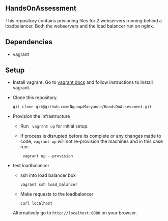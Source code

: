 ## HandsOnAssessment
This repository contains privioning files for 2 webservers running behind a loadbalancer. Both the webservers and the load balancer run on nginx.
## Dependencies
- vagrant
## Setup
- Install vagrant.
 Go to [vagrant docs](https://www.vagrantup.com/docs/) and follow instructions to install vagrant.
- Clone this repository.

    `git clone git@github.com:NgangaMaryanne/HandsOnAssessment.git`
    
- Provision the infrastructure
    - Run ` vagrant up` for initial setup.
    - If process is disrupted before its complete or any changes made to code, `vagrant up` will not re-provision the machines and in this case run:
    
  	  ` vagrant up --provision`
    
- test loadbalancer
    - ssh into load balancer box
    
       	 `vagrant ssh load_balancer`
         
    - Make requests to the loadbalancer
    
       `curl localhost`
    
    Alternatively go to `http://localhost:8080` on your browser.

